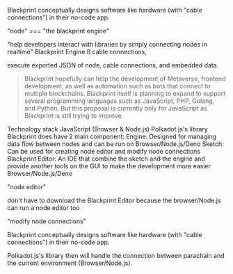 Blackprint conceptually designs software like hardware (with "cable connections") in their no-code app. 

"node" === "the blackprint engine"

"help developers interact with libraries by simply connecting nodes in realtime"
Blackprint Engine ß
cable connections,



 execute exported JSON of node, cable connections, and embedded data.


> Blackprint hopefully can help the development of Metaverse, frontend development, as well as automation such as bots that connect to multiple blockchains. Blackprint itself is planning to expand to support several programming languages such as JavaScript, PHP, Golang, and Python. But this proposal is currently only for JavaScript as Blackprint is still trying to improve.

Technology stack
JavaScript (Browser & Node.js)
Polkadot.js's library
Blackprint does have 2 main component:
Engine: Designed for managing data flow between nodes and can be run on Browser/Node.js/Deno
Sketch: Can be used for creating node editor and modify node connections
Blackprint Editor: An IDE that combine the sketch and the engine and provide another tools on the GUI to make the development more easier
 Browser/Node.js/Deno

 "node editor"

 don't have to download the Blackprint Editor because the browser/Node.js can run a node editor too

 "modify node connections"

Blackprint conceptually designs software like hardware (with "cable connections") in their no-code app. 

 Polkadot.js's library then will handle the connection between parachain and the current environment (Browser/Node.js).